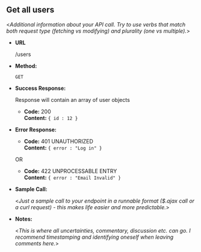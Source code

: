 Get all users
----
  <_Additional information about your API call. Try to use verbs that match both request type (fetching vs modifying) and plurality (one vs multiple)._>

* **URL**

  /users

* **Method:**

  `GET`

* **Success Response:**

  Response will contain an array of user objects

  * **Code:** 200 <br />
    **Content:** `{ id : 12 }`

* **Error Response:**

  * **Code:** 401 UNAUTHORIZED <br />
    **Content:** `{ error : "Log in" }`

  OR

  * **Code:** 422 UNPROCESSABLE ENTRY <br />
    **Content:** `{ error : "Email Invalid" }`

* **Sample Call:**

  <_Just a sample call to your endpoint in a runnable format ($.ajax call or a curl request) - this makes life easier and more predictable._>

* **Notes:**

  <_This is where all uncertainties, commentary, discussion etc. can go. I recommend timestamping and identifying oneself when leaving comments here._>
